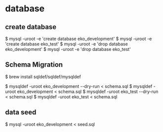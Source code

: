 # database

## create database

$ mysql -uroot -e 'create database eko_development'
$ mysql -uroot -e 'create database eko_test'
$ mysql -uroot -e 'drop database eko_development'
$ mysql -uroot -e 'drop database eko_test'

## Schema Migration

$ brew install sqldef/sqldef/mysqldef

$ mysqldef -uroot eko_development --dry-run < schema.sql
$ mysqldef -uroot eko_development < schema.sql
$ mysqldef -uroot eko_test --dry-run < schema.sql
$ mysqldef -uroot eko_test < schema.sql

## data seed

$ mysql -uroot eko_development < seed.sql
